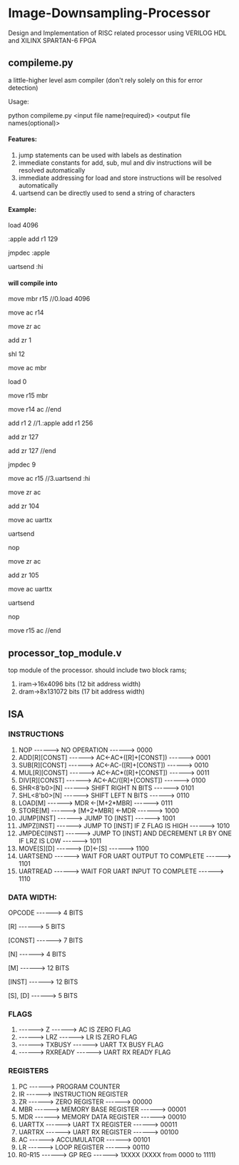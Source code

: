 # Image-Downsampling-Processor
Design and Implementation of RISC related processor using VERILOG HDL and XILINX SPARTAN-6 FPGA


## compileme.py
a little-higher level asm compiler (don't rely solely on this for error detection)

Usage:

python compileme.py <input file name(required)> <output file names(optional)>

#### Features:

1. jump statements can be used with labels as destination
2. immediate constants for add, sub, mul and div instructions will be resolved automatically
3. immediate addressing for load and store instructions will be resolved automatically
4. uartsend can be directly used to send a string of characters

#### Example:

load 4096

:apple add r1 129

jmpdec :apple

uartsend :hi

#### will compile into

move mbr r15 //0.load 4096

move ac r14

move zr ac

add zr 1

shl 12

move ac mbr

load 0

move r15 mbr

move r14 ac //end

add r1 2 //1.:apple add r1 256

add zr 127

add zr 127 //end

jmpdec 9

move ac r15 //3.uartsend :hi

move zr ac

add zr 104

move ac uarttx

uartsend

nop

move zr ac

add zr 105

move ac uarttx

uartsend

nop

move r15 ac //end


## processor_top_module.v
top module of the processor. should include two block rams;
1. iram->16x4096 bits (12 bit address width)
2. dram->8x131072 bits (17 bit address width)

## ISA
### INSTRUCTIONS

1. NOP ------> NO OPERATION ------> 0000
2. ADD[R][CONST] ------> AC<-AC+([R]+[CONST]) ------> 0001
3. SUB[R][CONST] ------> AC<-AC-([R]+[CONST]) ------> 0010
4. MUL[R][CONST] ------> AC<-AC*([R]+[CONST]) ------> 0011
5. DIV[R][CONST] ------> AC<-AC/([R]+[CONST]) ------> 0100
6. SHR<8'b0>[N] ------> SHIFT RIGHT N BITS ------> 0101
7. SHL<8'b0>[N] ------> SHIFT LEFT N BITS ------> 0110
8. LOAD[M] ------> MDR <-[M+2*MBR] ------> 0111
9. STORE[M] ------> [M+2*MBR] <-MDR ------> 1000
10. JUMP[INST] ------> JUMP TO [INST] ------> 1001
11. JMPZ[INST] ------> JUMP TO [INST] IF Z FLAG IS HIGH ------> 1010
12. JMPDEC[INST] ------> JUMP TO [INST] AND DECREMENT LR BY ONE IF LRZ IS LOW ------> 1011
13. MOVE[S][D] ------> [D]<-[S] ------> 1100
14. UARTSEND ------> WAIT FOR UART OUTPUT TO COMPLETE ------> 1101
15. UARTREAD ------> WAIT FOR UART INPUT TO COMPLETE ------> 1110

### DATA WIDTH:
OPCODE ------> 4 BITS

[R] ------> 5 BITS

[CONST] ------> 7 BITS

[N] ------> 4 BITS

[M] ------> 12 BITS

[INST] ------> 12 BITS

[S], [D] ------> 5 BITS


### FLAGS

1. ------> Z ------> AC IS ZERO FLAG
2. ------> LRZ ------> LR IS ZERO FLAG
3. ------> TXBUSY ------> UART TX BUSY FLAG
4. ------> RXREADY ------> UART RX READY FLAG



### REGISTERS

1. PC ------> PROGRAM COUNTER 
2. IR ------> INSTRUCTION REGISTER
3. ZR ------> ZERO REGISTER ------> 00000 
4. MBR ------> MEMORY BASE REGISTER ------> 00001
5. MDR ------> MEMORY DATA REGISTER ------> 00010
6. UARTTX ------> UART TX REGISTER ------> 00011
7. UARTRX ------> UART RX REGISTER ------> 00100
8. AC ------> ACCUMULATOR ------> 00101
9. LR ------> LOOP REGISTER ------> 00110
10. R0-R15 ------> GP REG ------> 1XXXX (XXXX from 0000 to 1111)
